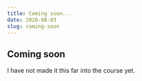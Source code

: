 ```yaml
---
title: Coming soon...
date: 2020-08-03
slug: coming-soon
---
```


## Coming soon

I have not made it this far into the course yet.
